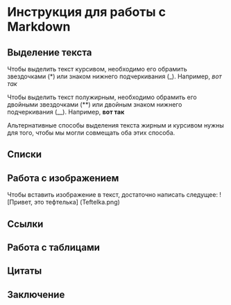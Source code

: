 # Инструкция для работы с Markdown

## Выделение текста

Чтобы выделить текст курсивом, необходимо его обрамить звездочками (*) или знаком нижнего подчеркивания (_). Например, *вот так*

Чтобы выделить текст полужирным, необходимо обрамить его двойными звездочками (**) или двойным знаком нижнего подчеркивания (__). Например,  **вот так**

Альтернативные способы выделения текста жирным и курсивом нужны для того, чтобы мы могли совмещать оба этих способа.

## Списки

## Работа с изображением

Чтобы вставить изображение в текст, достаточно написать следущее: ! [Привет, это тефтелька] (Teftelka.png)

## Ссылки

## Работа с таблицами

## Цитаты

## Заключение
